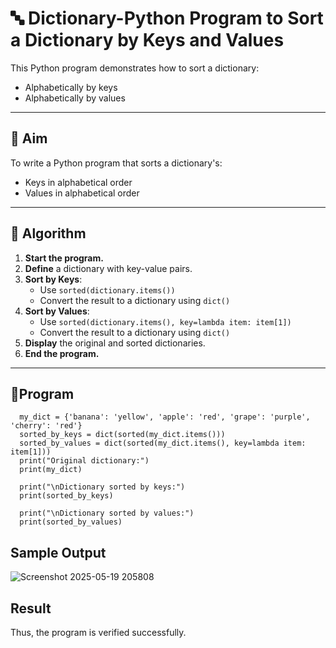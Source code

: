 # 🔤 Dictionary-Python Program to Sort a Dictionary by Keys and Values

This Python program demonstrates how to sort a dictionary:
- Alphabetically by keys
- Alphabetically by values

---

## 🎯 Aim

To write a Python program that sorts a dictionary's:
- Keys in alphabetical order
- Values in alphabetical order

---

## 🧠 Algorithm

1. **Start the program.**
2. **Define** a dictionary with key-value pairs.
3. **Sort by Keys**:
   - Use `sorted(dictionary.items())`
   - Convert the result to a dictionary using `dict()`
4. **Sort by Values**:
   - Use `sorted(dictionary.items(), key=lambda item: item[1])`
   - Convert the result to a dictionary using `dict()`
5. **Display** the original and sorted dictionaries.
6. **End the program.**

---

## 🧪Program
      my_dict = {'banana': 'yellow', 'apple': 'red', 'grape': 'purple', 'cherry': 'red'}
      sorted_by_keys = dict(sorted(my_dict.items()))
      sorted_by_values = dict(sorted(my_dict.items(), key=lambda item: item[1]))
      print("Original dictionary:")
      print(my_dict)
      
      print("\nDictionary sorted by keys:")
      print(sorted_by_keys)
      
      print("\nDictionary sorted by values:")
      print(sorted_by_values)

## Sample Output
![Screenshot 2025-05-19 205808](https://github.com/user-attachments/assets/87f53efc-9386-4a32-b79e-584c98b01f60)

## Result
Thus, the program is verified successfully.
